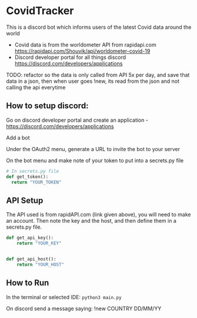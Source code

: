 # CovidTracker

This is a discord bot which informs users of the latest Covid data around the world

- Covid data is from the worldometer API from rapidapi.com https://rapidapi.com/Shouvik/api/worldometer-covid-19
- Discord developer portal for all things discord https://discord.com/developers/applications

TODO: refactor so the data is only called from API 5x per day, and save that data in a json, then when user goes !new, its read from the json and not calling the api everytime 

## How to setup discord:
Go on discord developer portal and create an application  - https://discord.com/developers/applications

Add a bot

Under the OAuth2 menu, generate a URL to invite the bot to your server

On the bot menu and make note of your token to put into a secrets.py file

```python
# In secrets.py file
def get_token():
  return "YOUR_TOKEN"
```

## API Setup

The API used is from rapidAPI.com (link given above), you will need to make an account. Then note the key and the host, and then define them in a secrets.py file.

```python
def get_api_key():
    return "YOUR_KEY"


def get_api_host():
    return "YOUR_HOST"
```

## How to Run
In the terminal or selected IDE: `python3 main.py`

On discord send a message saying: !new COUNTRY DD/MM/YY

